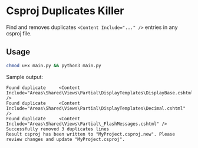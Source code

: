 # Csproj Duplicates Killer
Find and removes duplicates `<Content Include="..." />` entries in any csproj file.
 
## Usage

```bash
chmod u+x main.py && python3 main.py
```

Sample output:

    Found duplicate     <Content Include="Areas\Shared\Views\Partial\DisplayTemplates\DisplayBase.cshtml" />
    Found duplicate     <Content Include="Areas\Shared\Views\Partial\DisplayTemplates\Decimal.cshtml" />
    Found duplicate     <Content Include="Areas\Shared\Views\Partial\_FlashMessages.cshtml" />
    Successfully removed 3 duplicates lines
    Result csproj has been written to "MyProject.csproj.new". Please review changes and update "MyProject.csproj".

